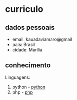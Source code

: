 # curriculo

## **dados pessoais**

- email: kauadaviamaro@gmail
- pais: Brasil
- cidade: Marília

## **conhecimento**

Linguagens: 
 1. python - [python](https://www.python.org/)
 2. php - [php](https://www.php.net/)

